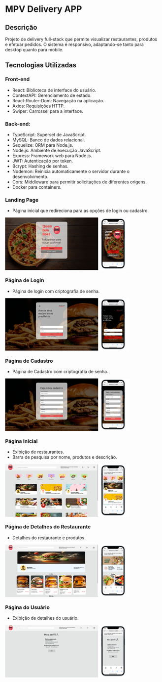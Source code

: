 # MPV Delivery APP

## Descrição
Projeto de delivery full-stack que permite visualizar restaurantes, produtos e efetuar pedidos. O sistema é responsivo, adaptando-se tanto para desktop quanto para mobile.

## Tecnologias Utilizadas

### Front-end
 - React: Biblioteca de interface do usuário.
 - ContextAPI: Gerenciamento de estado.
 - React-Router-Dom: Navegação na aplicação.
 - Axios: Requisições HTTP.
 - Swiper: Carrossel para a interface.
### Back-end:
 - TypeScript: Superset de JavaScript.
 - MySQL: Banco de dados relacional.
 - Sequelize: ORM para Node.js.
 - Node.js: Ambiente de execução JavaScript.
 - Express: Framework web para Node.js.
 - JWT: Autenticação por token.
 - Bcrypt: Hashing de senhas.
 - Nodemon: Reinicia automaticamente o servidor durante o desenvolvimento.
 - Cors: Middleware para permitir solicitações de diferentes origens.
 - Docker para containers.

 ### Landing Page
 - Página inicial que redireciona para as opções de login ou cadastro.
 <div style="display: flex;">
  <img src="./assets/ld-desk.png" alt="Página de Login - Desktop" style="width: 60%;">
  <img src="./assets/ld-mob.png" alt="Página de Login - Mobile" style="width: 20%;">
</div>


### Página de Login
 - Página de login com criptografia de senha.
<div style="display: flex;">
  <img src="./assets/login-desk.png" alt="Página de Login - Desktop" style="width: 60%;">
  <img src="./assets/login-mob.png" alt="Página de Login - Mobile" style="width: 20%;">
</div>


### Página de Cadastro
 - Página de Cadastro com criptografia de senha.
<div style="display: flex;">
  <img src="./assets/regis-desk.png" alt="Página de Login - Desktop" style="width: 60%;">
  <img src="./assets/regis-mob.png" alt="Página de Login - Mobile" style="width: 20%;">
</div>

### Página Inicial
 - Exibição de restaurantes.
 - Barra de pesquisa por nome, produtos e descrição.
 <div style="display: flex;">
  <img src="./assets/home-desk.png" alt="Página de Login - Desktop" style="width: 60%;">
  <img src="./assets/home-mob.png" alt="Página de Login - Mobile" style="width: 20%;">
</div>

### Página de Detalhes do Restaurante
 - Detalhes do restaurante e produtos.
<div style="display: flex;">
  <img src="./assets/rd-desk.png" alt="Página de Login - Desktop" style="width: 60%;">
  <img src="./assets/rd-mob.png" alt="Página de Login - Mobile" style="width: 20%;">
</div>

### Página do Usuário
 - Exibição de detalhes do usuário.
<div style="display: flex;">
  <img src="./assets/perfil-desk.png" alt="Página de Login - Desktop" style="width: 60%;">
  <img src="./assets/perfil-mob.png" alt="Página de Login - Mobile" style="width: 20%;">
</div>
